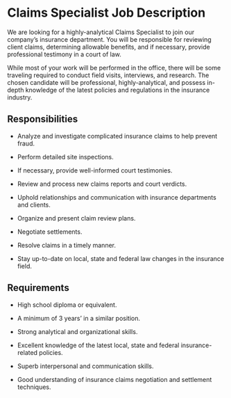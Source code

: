 # Claims Specialist Job Description

We are looking for a highly-analytical Claims Specialist to join our company’s insurance department. You will be responsible for reviewing client claims, determining allowable benefits, and if necessary, provide professional testimony in a court of law.

While most of your work will be performed in the office, there will be some traveling required to conduct field visits, interviews, and research. The chosen candidate will be professional, highly-analytical, and possess in-depth knowledge of the latest policies and regulations in the insurance industry.

## Responsibilities

* Analyze and investigate complicated insurance claims to help prevent fraud.

* Perform detailed site inspections.

* If necessary, provide well-informed court testimonies.

* Review and process new claims reports and court verdicts.

* Uphold relationships and communication with insurance departments and clients.

* Organize and present claim review plans.

* Negotiate settlements.

* Resolve claims in a timely manner.

* Stay up-to-date on local, state and federal law changes in the insurance field.

## Requirements

* High school diploma or equivalent.

* A minimum of 3 years’ in a similar position.

* Strong analytical and organizational skills.

* Excellent knowledge of the latest local, state and federal insurance-related policies.

* Superb interpersonal and communication skills.

* Good understanding of insurance claims negotiation and settlement techniques.

